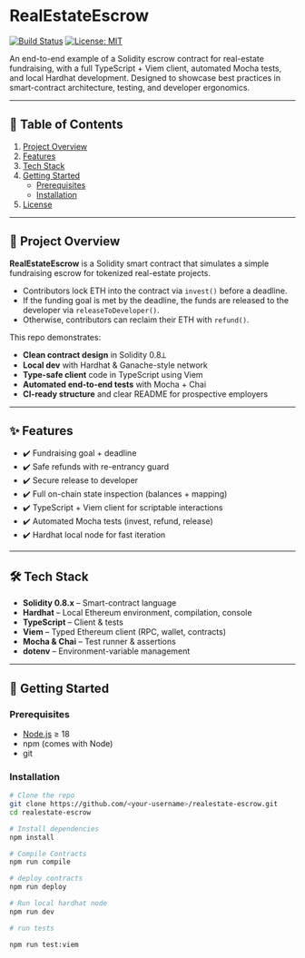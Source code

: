 # RealEstateEscrow

[![Build Status](https://img.shields.io/badge/tests-passing-brightgreen.svg)](#)
[![License: MIT](https://img.shields.io/badge/License-MIT-blue.svg)](LICENSE)

An end-to-end example of a Solidity escrow contract for real-estate fundraising, with a full TypeScript + Viem client, automated Mocha tests, and local Hardhat development. Designed to showcase best practices in smart-contract architecture, testing, and developer ergonomics.

---

## 🚀 Table of Contents

1. [Project Overview](#project-overview)  
2. [Features](#features)  
3. [Tech Stack](#tech-stack)  
4. [Getting Started](#getting-started)  
   - [Prerequisites](#prerequisites)  
   - [Installation](#installation)  
5. [License](#license)  

---

## 📖 Project Overview

**RealEstateEscrow** is a Solidity smart contract that simulates a simple fundraising escrow for tokenized real-estate projects.  
- Contributors lock ETH into the contract via `invest()` before a deadline.  
- If the funding goal is met by the deadline, the funds are released to the developer via `releaseToDeveloper()`.  
- Otherwise, contributors can reclaim their ETH with `refund()`.

This repo demonstrates:
- **Clean contract design** in Solidity 0.8⟂  
- **Local dev** with Hardhat & Ganache-style network  
- **Type-safe client** code in TypeScript using Viem  
- **Automated end-to-end tests** with Mocha + Chai  
- **CI-ready structure** and clear README for prospective employers  

---

## ✨ Features

- ✔️ Fundraising goal + deadline  
- ✔️ Safe refunds with re-entrancy guard  
- ✔️ Secure release to developer  
- ✔️ Full on-chain state inspection (balances + mapping)  
- ✔️ TypeScript + Viem client for scriptable interactions  
- ✔️ Automated Mocha tests (invest, refund, release)  
- ✔️ Hardhat local node for fast iteration  

---

## 🛠 Tech Stack

- **Solidity 0.8.x** – Smart-contract language  
- **Hardhat** – Local Ethereum environment, compilation, console  
- **TypeScript** – Client & tests  
- **Viem** – Typed Ethereum client (RPC, wallet, contracts)  
- **Mocha & Chai** – Test runner & assertions  
- **dotenv** – Environment-variable management  

---

## 🏁 Getting Started

### Prerequisites

- [Node.js](https://nodejs.org/) ≥ 18  
- npm (comes with Node)  
- git

### Installation

```bash
# Clone the repo
git clone https://github.com/<your-username>/realestate-escrow.git
cd realestate-escrow

# Install dependencies
npm install

# Compile Contracts
npm run compile 

# deploy contracts
npm run deploy

# Run local hardhat node
npm run dev

# run tests

npm run test:viem
